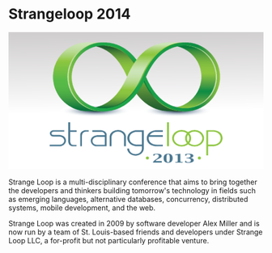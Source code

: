 Strangeloop 2014
================

![Strange Loop Logo](https://raw.githubusercontent.com/abadi199/Strange-Loop-2014/master/images/strangeLoop.png)

Strange Loop is a multi-disciplinary conference that aims to bring together the developers and thinkers building tomorrow's technology in fields such as emerging languages, alternative databases, concurrency, distributed systems, mobile development, and the web.

Strange Loop was created in 2009 by software developer Alex Miller and is now run by a team of St. Louis-based friends and developers under Strange Loop LLC, a for-profit but not particularly profitable venture.